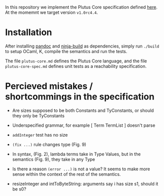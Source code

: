 In this repository we implement the Plutus Core specification defined [here][spec].
At the momemnt we target version `v1.0rc4.4`.

Installation
============

After installing [pandoc] and [ninja-build] as dependencies, simply run `./build`
to setup OCaml, K, compile the semantics and run the tests. 

The file `plutus-core.md` defines the Plutus Core language, and the file
`plutus-core-spec.md` defines unit tests as a reachability specification.

[spec]:        https://github.com/psygnisfive/Plutus-Core-Spec
[pandoc]:      https://pandoc.org
[ninja-build]: https://ninja-build.org

Percieved mistakes / shortcommings in the specification
=======================================================

- Are sizes supposed to be both Constants and TyConstants, or should they only be TyConstants

- Underspecified grammar, for example [ Term TermList ] doesn't parse
- `addInteger` test has no size
- `(fix ...)` rule changes type (Fig. 9)
- In syntax, (Fig. 2), lambda terms take in Type Values, but in the semantics (Fig. 9), they take in any Type

- Is there a reason `(error ...)` is not a value? It seems to make more sense within the context of the rest of the semantics.

- resizeInteger and intToByteString: arguments say i has size s1, should it be s0?

